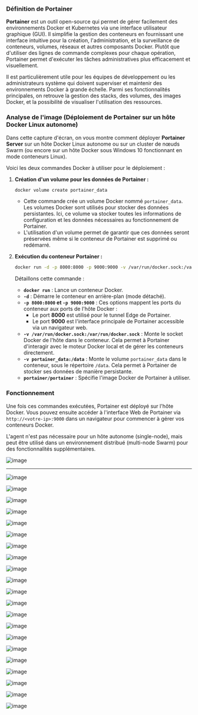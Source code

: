 
### Définition de Portainer

**Portainer** est un outil open-source qui permet de gérer facilement des environnements Docker et Kubernetes via une interface utilisateur graphique (GUI). Il simplifie la gestion des conteneurs en fournissant une interface intuitive pour la création, l'administration, et la surveillance de conteneurs, volumes, réseaux et autres composants Docker. Plutôt que d'utiliser des lignes de commande complexes pour chaque opération, Portainer permet d'exécuter les tâches administratives plus efficacement et visuellement.

Il est particulièrement utile pour les équipes de développement ou les administrateurs système qui doivent superviser et maintenir des environnements Docker à grande échelle. Parmi ses fonctionnalités principales, on retrouve la gestion des stacks, des volumes, des images Docker, et la possibilité de visualiser l'utilisation des ressources.

### Analyse de l'image (Déploiement de Portainer sur un hôte Docker Linux autonome)

Dans cette capture d'écran, on vous montre comment déployer **Portainer Server** sur un hôte Docker Linux autonome ou sur un cluster de nœuds Swarm (ou encore sur un hôte Docker sous Windows 10 fonctionnant en mode conteneurs Linux).

Voici les deux commandes Docker à utiliser pour le déploiement :

1. **Création d'un volume pour les données de Portainer :**

   ```bash
   docker volume create portainer_data
   ```

   - Cette commande crée un volume Docker nommé `portainer_data`. Les volumes Docker sont utilisés pour stocker des données persistantes. Ici, ce volume va stocker toutes les informations de configuration et les données nécessaires au fonctionnement de Portainer.
   - L'utilisation d'un volume permet de garantir que ces données seront préservées même si le conteneur de Portainer est supprimé ou redémarré.

2. **Exécution du conteneur Portainer :**

   ```bash
   docker run -d -p 8000:8000 -p 9000:9000 -v /var/run/docker.sock:/var/run/docker.sock -v portainer_data:/data portainer/portainer
   ```

   Détaillons cette commande :
   
   - **`docker run`** : Lance un conteneur Docker.
   - **`-d`** : Démarre le conteneur en arrière-plan (mode détaché).
   - **`-p 8000:8000` et `-p 9000:9000`** : Ces options mappent les ports du conteneur aux ports de l'hôte Docker :
     - Le port **8000** est utilisé pour le tunnel Edge de Portainer.
     - Le port **9000** est l'interface principale de Portainer accessible via un navigateur web.
   - **`-v /var/run/docker.sock:/var/run/docker.sock`** : Monte le socket Docker de l'hôte dans le conteneur. Cela permet à Portainer d'interagir avec le moteur Docker local et de gérer les conteneurs directement.
   - **`-v portainer_data:/data`** : Monte le volume `portainer_data` dans le conteneur, sous le répertoire `/data`. Cela permet à Portainer de stocker ses données de manière persistante.
   - **`portainer/portainer`** : Spécifie l'image Docker de Portainer à utiliser.

### Fonctionnement

Une fois ces commandes exécutées, Portainer est déployé sur l'hôte Docker. Vous pouvez ensuite accéder à l'interface Web de Portainer via `http://<votre-ip>:9000` dans un navigateur pour commencer à gérer vos conteneurs Docker.

L'agent n'est pas nécessaire pour un hôte autonome (single-node), mais peut être utilisé dans un environnement distribué (multi-node Swarm) pour des fonctionnalités supplémentaires.

![image](https://github.com/user-attachments/assets/b68246e5-0b33-4408-a5eb-b3093e0792c5)

--------

![image](https://github.com/user-attachments/assets/0419ac85-9211-42b6-9c47-342a77df53f2)



![image](https://github.com/user-attachments/assets/f09ec36c-07b5-4087-a5e6-576e366bc4da)


![image](https://github.com/user-attachments/assets/6ca697d4-96a1-4dc6-bb40-d081c989b41a)

![image](https://github.com/user-attachments/assets/452f263b-3ae2-4018-b87d-52b7f4c20c03)


![image](https://github.com/user-attachments/assets/1ecdeeda-e295-4bf8-af53-4c554daa639d)


![image](https://github.com/user-attachments/assets/39d6cc08-5772-40c4-a251-c5d50baf8731)


![image](https://github.com/user-attachments/assets/47a3030a-ca2f-49a2-be36-24e97928c915)


![image](https://github.com/user-attachments/assets/9735e0ce-f220-48aa-a6ba-f3fcdebf4ec1)


![image](https://github.com/user-attachments/assets/8f8549d2-f3ff-4391-ad5f-2a6c5202ff5d)

![image](https://github.com/user-attachments/assets/9239f7d2-c386-4aff-8a59-4d17f597de8e)

![image](https://github.com/user-attachments/assets/cd593414-e614-45db-87c1-f785fcbfde7c)


![image](https://github.com/user-attachments/assets/e5f77ae6-3658-4593-90f9-5e4d9fe8573a)

![image](https://github.com/user-attachments/assets/49486a67-cdae-494a-b29e-f8b6107b821c)

![image](https://github.com/user-attachments/assets/c38e4cce-66c7-47dc-b59e-17f55f4417cc)

![image](https://github.com/user-attachments/assets/1df16e76-651e-458e-9eed-6abc38db57e6)


![image](https://github.com/user-attachments/assets/abfd7faa-fcf8-4dd6-8fd7-2c49e49cd13d)

![image](https://github.com/user-attachments/assets/29557d79-5448-4b0e-a828-068b4a7ae8c7)

![image](https://github.com/user-attachments/assets/7613e32d-7904-4d86-a10f-b9e66087fe4e)

![image](https://github.com/user-attachments/assets/1ed5e458-b919-4f29-b0d2-8ca354e2cd41)

![image](https://github.com/user-attachments/assets/72e9d499-524d-495b-9edd-c4fec555a00d)


![image](https://github.com/user-attachments/assets/758b64db-b479-4129-9162-369338157eda)





























